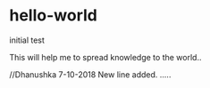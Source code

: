 # hello-world
initial test

This will help me to spread knowledge to the world..

//Dhanushka 7-10-2018
New line added.
.....
